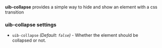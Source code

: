 **uib-collapse** provides a simple way to hide and show an element with a css transition

### uib-collapse settings

* `uib-collapse`
  <i class="glyphicon glyphicon-eye-open"></i>
  _(Default: `false`)_ -
  Whether the element should be collapsed or not.
